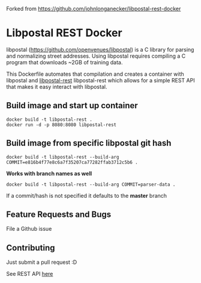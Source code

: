 Forked from https://github.com/johnlonganecker/libpostal-rest-docker

# Libpostal REST Docker

libpostal (https://github.com/openvenues/libpostal) is a C library for
parsing and normalizing street addresses. Using libpostal requires
compiling a C program that downloads ~2GB of training data.

This Dockerfile automates that compilation and creates a container
with libpostal and [libpostal-rest](https://github.com/johnlonganecker/libpostal-rest) libpostal-rest which allows for a simple REST API
that makes it easy interact with libpostal.

## Build image and start up container
```
docker build -t libpostal-rest .
docker run -d -p 8080:8080 libpostal-rest
```

## Build image from specific libpostal git hash
```
docker build -t libpostal-rest --build-arg COMMIT=e816b4f77e8c6a7f35207ca77282ffab3712c5b6 .
```

**Works with branch names as well**
```
docker build -t libpostal-rest --build-arg COMMIT=parser-data .
```

If a commit/hash is not specified it defaults to the **master** branch

## Feature Requests and Bugs
File a Github issue

## Contributing
Just submit a pull request :D

See REST API [here](https://github.com/johnlonganecker/libpostal-rest) 
